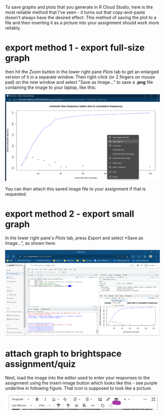 To save graphs and plots that you generate in R Cloud Studio, here is the most reliable method that I've seen - it turns out that copy-and-paste doesn't always have the desired effect.  This method of saving the plot to a file and then inserting it as a picture into your assignment should work more reliably.  

# export method 1 - export full-size graph

then hit the *Zoom* button in the lower right pane *Plots* tab to get an enlarged version of it in a separate window.  Then right-click (or 2 fingers on mouse pad) on the new window and select "Save as Image..." to save a **.png** file containing the image to your laptop, like this:

![](images/saving-graph-to-png.png)

You can then attach this saved image file to your assignment if that is requested.

# export method 2 - export small graph

In the lower right pane's *Plots* tab, press *Export* and select *Save as Image...", as shown here:

![](images/export-graph.png)

# attach graph to brightspace assignment/quiz

Next, load the image into the editor used to enter your responses to the assignment using the insert-image button which looks like this - see purple underline in following figure.  That icon is supposed to look like a picture.

![](images/insert-image.png)

